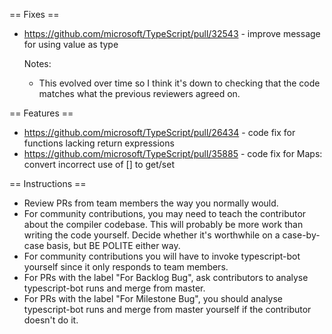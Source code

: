 == Fixes ==
* https://github.com/microsoft/TypeScript/pull/32543 - improve message for using value as type

  Notes:
  - This evolved over time so I think it's down to checking that the code matches what the previous reviewers agreed on.

== Features ==

* https://github.com/microsoft/TypeScript/pull/26434 - code fix for functions lacking return expressions
* https://github.com/microsoft/TypeScript/pull/35885 - code fix for Maps: convert incorrect use of [] to get/set

== Instructions ==

* Review PRs from team members the way you normally would.
* For community contributions, you may need to teach the contributor about the compiler codebase. This will probably be more work than writing the code yourself. Decide whether it's worthwhile on a case-by-case basis, but BE POLITE either way.
* For community contributions you will have to invoke typescript-bot yourself since it only responds to team members.
* For PRs with the label "For Backlog Bug", ask contributors to analyse typescript-bot runs and merge from master.
* For PRs with the label "For Milestone Bug", you should analyse typescript-bot runs and merge from master yourself if the contributor doesn't do it.
